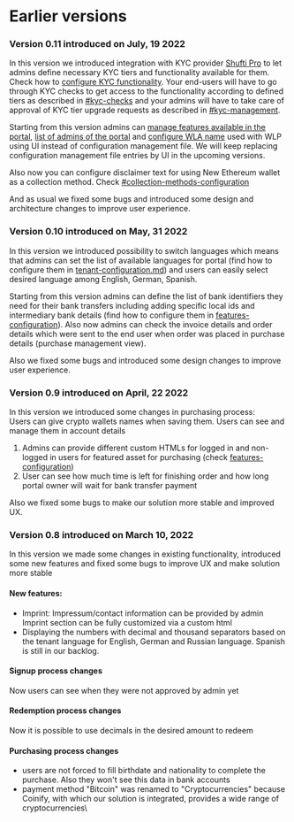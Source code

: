 # Earlier versions

### Version 0.11 introduced on July, 19 2022

In this version we introduced integration with KYC provider [Shufti Pro](https://shuftipro.com/) to let admins define necessary KYC tiers and functionality available for them. Check how to [configure KYC functionality](../admin-user-guide/portal-configuration/features-configuration/kyc-checks.md). Your end-users will have to go through KYC checks to get access to the functionality according to defined tiers as described in [#kyc-checks](../how-your-users-interact-with-the-portal.md#kyc-checks "mention") and your admins will have to take care of approval of KYC tier upgrade requests as described in [#kyc-management](../admin-user-guide/admin-functionality.md#kyc-management "mention").

Starting from this version admins can [manage features available in the portal](../admin-user-guide/portal-configuration/features-configuration/), [list of admins of the portal](../admin-user-guide/portal-configuration/admin-users-management.md) and [configure WLA name](../admin-user-guide/portal-configuration/tenant-configuration.md#white-label-mobile-application-name) used with WLP using UI instead of configuration management file. We will keep replacing configuration management file entries by UI in the upcoming versions.

Also now you can configure disclaimer text for using New Ethereum wallet as a collection method. Check [#collection-methods-configuration](../admin-user-guide/portal-configuration/features-configuration/purchase-assets-and-featured-asset.md#collection-methods-configuration "mention")

And as usual we fixed some bugs and introduced some design and architecture changes to improve user experience.

### Version 0.10 introduced on May, 31 2022

In this version we introduced possibility to switch languages which means that admins can set the list of available languages for portal (find how to configure them in [tenant-configuration.md](../admin-user-guide/portal-configuration/tenant-configuration.md "mention")) and users can easily select desired language among English, German, Spanish.

Starting from this version admins can define the list of bank identifiers they need for their bank transfers including adding specific local ids and intermediary bank details (find how to configure them in [features-configuration](../admin-user-guide/portal-configuration/features-configuration/ "mention")). Also now admins can check the invoice details and order details which were sent to the end user when order was placed in purchase details (purchase management view).

Also we fixed some bugs and introduced some design changes to improve user experience.

### Version 0.9 introduced on April, 22 2022

In this version we introduced some changes in purchasing process:\
Users can give crypto wallets names when saving them. Users can see and manage them in account details

1. Admins can provide different custom HTMLs for logged in and non-logged in users for featured asset for purchasing (check [features-configuration](../admin-user-guide/portal-configuration/features-configuration/ "mention"))
2. User can see how much time is left for finishing order and how long portal owner will wait for bank transfer payment

Also we fixed some bugs to make our solution more stable and improved UX.

### Version 0.8 introduced on March 10, 2022

In this version we made some changes in existing functionality, introduced some new features and fixed some bugs to improve UX and make solution more stable

#### New features:

* Imprint: Impressum/contact information can be provided by admin\
  Imprint section can be fully customized via a custom html
* Displaying the numbers with decimal and thousand separators based on the tenant language for English, German and Russian language. Spanish is still in our backlog.

#### Signup process changes

Now users can see when they were not approved by admin yet

#### Redemption process changes&#x20;

Now it is possible to use decimals in the desired amount to redeem

#### Purchasing process changes

* users are not forced to fill birthdate and nationality to complete the purchase. Also they won't see this data in bank accounts
* payment method "Bitcoin" was renamed to "Cryptocurrencies" because Coinify, with which our solution is integrated, provides a wide range of cryptocurrencies\
